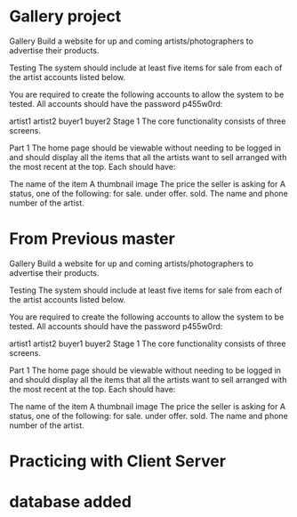 # Gallery project
Gallery
Build a website for up and coming artists/photographers to advertise their products.

Testing
The system should include at least five items for sale from each of the artist accounts listed below.

You are required to create the following accounts to allow the system to be tested. All accounts should have the password p455w0rd:

artist1
artist2
buyer1
buyer2
Stage 1
The core functionality consists of three screens.

Part 1
The home page should be viewable without needing to be logged in and should display all the items that all the artists want to sell arranged with the most recent at the top. Each should have:

The name of the item
A thumbnail image
The price the seller is asking for
A status, one of the following:
for sale.
under offer.
sold.
The name and phone number of the artist.

# From Previous master
Gallery Build a website for up and coming artists/photographers to advertise their products.

Testing The system should include at least five items for sale from each of the artist accounts listed below.

You are required to create the following accounts to allow the system to be tested. All accounts should have the password p455w0rd:

artist1 artist2 buyer1 buyer2 Stage 1 The core functionality consists of three screens.

Part 1 The home page should be viewable without needing to be logged in and should display all the items that all the artists want to sell arranged with the most recent at the top. Each should have:

The name of the item A thumbnail image The price the seller is asking for A status, one of the following: for sale. under offer. sold. The name and phone number of the artist.
# Practicing with Client Server
# database added